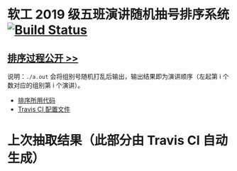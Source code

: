 # 软工 2019 级五班演讲随机抽号排序系统 [![Build Status](https://www.travis-ci.org/bobby285271/class5-speech-sort.svg?branch=master)](https://www.travis-ci.org/bobby285271/class5-speech-sort)
## [排序过程公开 >>](https://www.travis-ci.org/bobby285271/class5-speech-sort)

说明：`./a.out` 会将组别号随机打乱后输出，输出结果即为演讲顺序（左起第 i 个数对应的组别第 i 个演讲）。

* [排序所用代码](https://github.com/bobby285271/class5-speech-sort/blob/master/class5.cpp)
* [Travis CI 配置文件](https://github.com/bobby285271/class5-speech-sort/blob/master/.travis.yml)

# 上次抽取结果（此部分由 Travis CI 自动生成）
